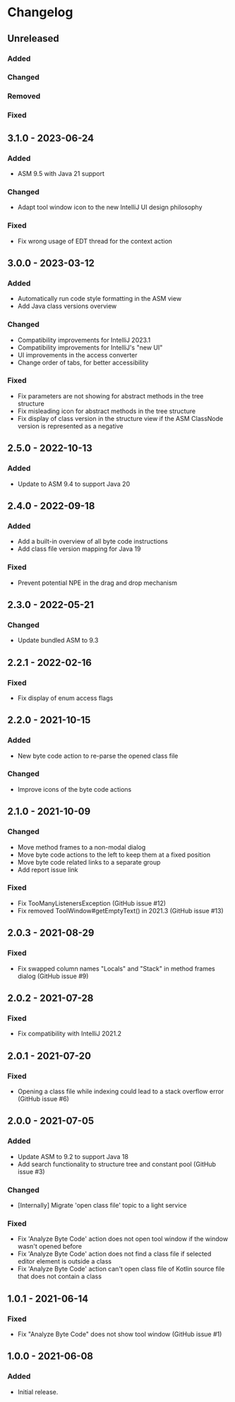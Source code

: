 # Changelog

## Unreleased

### Added

### Changed

### Removed

### Fixed

## 3.1.0 - 2023-06-24

### Added
- ASM 9.5 with Java 21 support

### Changed
- Adapt tool window icon to the new IntelliJ UI design philosophy

### Fixed
- Fix wrong usage of EDT thread for the context action

## 3.0.0 - 2023-03-12

### Added
- Automatically run code style formatting in the ASM view
- Add Java class versions overview

### Changed
- Compatibility improvements for IntelliJ 2023.1
- Compatibility improvements for IntelliJ's "new UI"
- UI improvements in the access converter
- Change order of tabs, for better accessibility

### Fixed
- Fix parameters are not showing for abstract methods in the tree structure
- Fix misleading icon for abstract methods in the tree structure
- Fix display of class version in the structure view if the ASM ClassNode version is represented as a negative

## 2.5.0 - 2022-10-13

### Added
- Update to ASM 9.4 to support Java 20

## 2.4.0 - 2022-09-18

### Added
- Add a built-in overview of all byte code instructions
- Add class file version mapping for Java 19

### Fixed
- Prevent potential NPE in the drag and drop mechanism

## 2.3.0 - 2022-05-21

### Changed
- Update bundled ASM to 9.3

## 2.2.1 - 2022-02-16

### Fixed
- Fix display of enum access flags

## 2.2.0 - 2021-10-15

### Added
- New byte code action to re-parse the opened class file

### Changed
- Improve icons of the byte code actions

## 2.1.0 - 2021-10-09

### Changed
- Move method frames to a non-modal dialog
- Move byte code actions to the left to keep them at a fixed position
- Move byte code related links to a separate group
- Add report issue link

### Fixed
- Fix TooManyListenersException (GitHub issue #12)
- Fix removed ToolWindow#getEmptyText() in 2021.3 (GitHub issue #13)

## 2.0.3 - 2021-08-29

### Fixed
- Fix swapped column names "Locals" and "Stack" in method frames dialog (GitHub issue #9)

## 2.0.2 - 2021-07-28

### Fixed
- Fix compatibility with IntelliJ 2021.2

## 2.0.1 - 2021-07-20

### Fixed
- Opening a class file while indexing could lead to a stack overflow error (GitHub issue #6)

## 2.0.0 - 2021-07-05

### Added
- Update ASM to 9.2 to support Java 18
- Add search functionality to structure tree and constant pool (GitHub issue #3)

### Changed
- [Internally] Migrate 'open class file' topic to a light service

### Fixed
- Fix 'Analyze Byte Code' action does not open tool window if the window wasn't opened before
- Fix 'Analyze Byte Code' action does not find a class file if selected editor element is outside a class
- Fix 'Analyze Byte Code' action can't open class file of Kotlin source file that does not contain a class

## 1.0.1 - 2021-06-14

### Fixed
- Fix "Analyze Byte Code" does not show tool window (GitHub issue #1)

## 1.0.0 - 2021-06-08

### Added
- Initial release.
